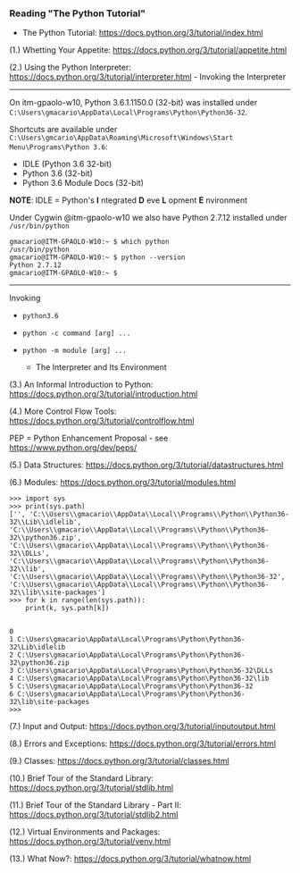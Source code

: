 ### Reading "The Python Tutorial"

* The Python Tutorial: <https://docs.python.org/3/tutorial/index.html>

(1.) Whetting Your Appetite: <https://docs.python.org/3/tutorial/appetite.html>

(2.) Using the Python Interpreter: <https://docs.python.org/3/tutorial/interpreter.html>
    - Invoking the Interpreter

-------------
On itm-gpaolo-w10, Python 3.6.1.1150.0 (32-bit) was installed under `C:\Users\gmacario\AppData\Local\Programs\Python\Python36-32`.

Shortcuts are available under `C:\Users\gmcario\AppData\Roaming\Microsoft\Windows\Start Menu\Programs\Python 3.6`:
- IDLE (Python 3.6 32-bit)
- Python 3.6 (32-bit)
- Python 3.6 Module Docs (32-bit)

**NOTE**: IDLE = Python's **I** ntegrated **D** eve **L** opment **E** nvironment

Under Cygwin @itm-gpaolo-w10 we also have Python 2.7.12 installed under `/usr/bin/python`

```
gmacario@ITM-GPAOLO-W10:~ $ which python
/usr/bin/python
gmacario@ITM-GPAOLO-W10:~ $ python --version
Python 2.7.12
gmacario@ITM-GPAOLO-W10:~ $
```

-------------

Invoking

* `python3.6`
* `python -c command [arg] ...`
* `python -m module [arg] ...`

    - The Interpreter and Its Environment

(3.) An Informal Introduction to Python: <https://docs.python.org/3/tutorial/introduction.html>

(4.) More Control Flow Tools: <https://docs.python.org/3/tutorial/controlflow.html>

PEP = Python Enhancement Proposal - see <https://www.python.org/dev/peps/>

(5.) Data Structures: <https://docs.python.org/3/tutorial/datastructures.html>

(6.) Modules: <https://docs.python.org/3/tutorial/modules.html>

```
>>> import sys
>>> print(sys.path)
['', 'C:\\Users\\gmacario\\AppData\\Local\\Programs\\Python\\Python36-32\\Lib\\idlelib', 'C:\\Users\\gmacario\\AppData\\Local\\Programs\\Python\\Python36-32\\python36.zip', 'C:\\Users\\gmacario\\AppData\\Local\\Programs\\Python\\Python36-32\\DLLs', 'C:\\Users\\gmacario\\AppData\\Local\\Programs\\Python\\Python36-32\\lib', 'C:\\Users\\gmacario\\AppData\\Local\\Programs\\Python\\Python36-32', 'C:\\Users\\gmacario\\AppData\\Local\\Programs\\Python\\Python36-32\\lib\\site-packages']
>>> for k in range(len(sys.path)):
	print(k, sys.path[k])


0
1 C:\Users\gmacario\AppData\Local\Programs\Python\Python36-32\Lib\idlelib
2 C:\Users\gmacario\AppData\Local\Programs\Python\Python36-32\python36.zip
3 C:\Users\gmacario\AppData\Local\Programs\Python\Python36-32\DLLs
4 C:\Users\gmacario\AppData\Local\Programs\Python\Python36-32\lib
5 C:\Users\gmacario\AppData\Local\Programs\Python\Python36-32
6 C:\Users\gmacario\AppData\Local\Programs\Python\Python36-32\lib\site-packages
>>>
```

(7.) Input and Output: <https://docs.python.org/3/tutorial/inputoutput.html>

(8.) Errors and Exceptions: <https://docs.python.org/3/tutorial/errors.html>

(9.) Classes: <https://docs.python.org/3/tutorial/classes.html>

(10.) Brief Tour of the Standard Library: <https://docs.python.org/3/tutorial/stdlib.html>

(11.) Brief Tour of the Standard Library - Part II: <https://docs.python.org/3/tutorial/stdlib2.html>

(12.) Virtual Environments and Packages: <https://docs.python.org/3/tutorial/venv.html>

(13.) What Now?: <https://docs.python.org/3/tutorial/whatnow.html>

<!-- EOF -->
